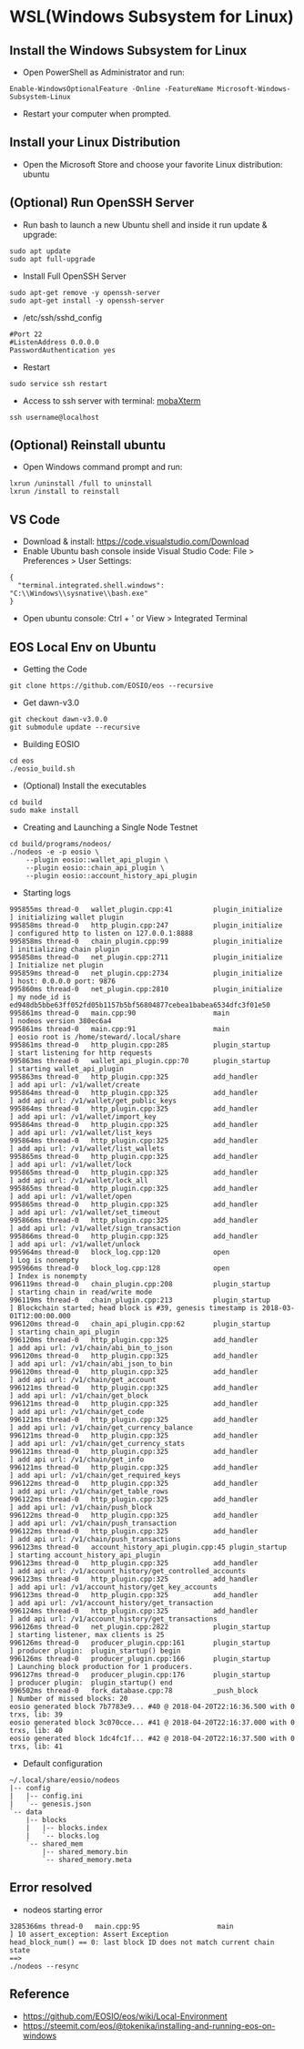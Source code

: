 # WSL(Windows Subsystem for Linux) 

## Install the Windows Subsystem for Linux
- Open PowerShell as Administrator and run:
```
Enable-WindowsOptionalFeature -Online -FeatureName Microsoft-Windows-Subsystem-Linux
```
- Restart your computer when prompted.

## Install your Linux Distribution
- Open the Microsoft Store and choose your favorite Linux distribution: ubuntu

## (Optional) Run OpenSSH Server
- Run bash to launch a new Ubuntu shell and inside it run update & upgrade:
```
sudo apt update
sudo apt full-upgrade
```

- Install Full OpenSSH Server
```
sudo apt-get remove -y openssh-server
sudo apt-get install -y openssh-server
```
- /etc/ssh/sshd_config
```
#Port 22
#ListenAddress 0.0.0.0
PasswordAuthentication yes
```
- Restart
```
sudo service ssh restart 
```
- Access to ssh server with terminal: [mobaXterm](https://mobaxterm.mobatek.net)
```
ssh username@localhost 
```
## (Optional) Reinstall ubuntu
- Open Windows command prompt and run:
```
lxrun /uninstall /full to uninstall
lxrun /install to reinstall
```

## VS Code
- Download & install: https://code.visualstudio.com/Download
- Enable Ubuntu bash console inside Visual Studio Code: File > Preferences > User Settings:
```
{
  "terminal.integrated.shell.windows":  "C:\\Windows\\sysnative\\bash.exe"
}
```
- Open ubuntu console: Ctrl + ' or View > Integrated Terminal

## EOS Local Env on Ubuntu
- Getting the Code
```
git clone https://github.com/EOSIO/eos --recursive
```
- Get dawn-v3.0
```
git checkout dawn-v3.0.0
git submodule update --recursive
```
- Building EOSIO
```
cd eos
./eosio_build.sh
```
- (Optional) Install the executables
```
cd build
sudo make install
```
- Creating and Launching a Single Node Testnet
```
cd build/programs/nodeos/
./nodeos -e -p eosio \
    --plugin eosio::wallet_api_plugin \
    --plugin eosio::chain_api_plugin \
    --plugin eosio::account_history_api_plugin
```
- Starting logs
```
995855ms thread-0   wallet_plugin.cpp:41          plugin_initialize    ] initializing wallet plugin
995858ms thread-0   http_plugin.cpp:247           plugin_initialize    ] configured http to listen on 127.0.0.1:8888
995858ms thread-0   chain_plugin.cpp:99           plugin_initialize    ] initializing chain plugin
995858ms thread-0   net_plugin.cpp:2711           plugin_initialize    ] Initialize net plugin
995859ms thread-0   net_plugin.cpp:2734           plugin_initialize    ] host: 0.0.0.0 port: 9876
995860ms thread-0   net_plugin.cpp:2810           plugin_initialize    ] my node_id is ed948db5bbe63ff052fd05b1157b5bf56804877cebea1babea6534dfc3f01e50
995861ms thread-0   main.cpp:90                   main                 ] nodeos version 380ec6a4
995861ms thread-0   main.cpp:91                   main                 ] eosio root is /home/steward/.local/share
995861ms thread-0   http_plugin.cpp:285           plugin_startup       ] start listening for http requests
995863ms thread-0   wallet_api_plugin.cpp:70      plugin_startup       ] starting wallet_api_plugin
995863ms thread-0   http_plugin.cpp:325           add_handler          ] add api url: /v1/wallet/create
995864ms thread-0   http_plugin.cpp:325           add_handler          ] add api url: /v1/wallet/get_public_keys
995864ms thread-0   http_plugin.cpp:325           add_handler          ] add api url: /v1/wallet/import_key
995864ms thread-0   http_plugin.cpp:325           add_handler          ] add api url: /v1/wallet/list_keys
995864ms thread-0   http_plugin.cpp:325           add_handler          ] add api url: /v1/wallet/list_wallets
995865ms thread-0   http_plugin.cpp:325           add_handler          ] add api url: /v1/wallet/lock
995865ms thread-0   http_plugin.cpp:325           add_handler          ] add api url: /v1/wallet/lock_all
995865ms thread-0   http_plugin.cpp:325           add_handler          ] add api url: /v1/wallet/open
995865ms thread-0   http_plugin.cpp:325           add_handler          ] add api url: /v1/wallet/set_timeout
995866ms thread-0   http_plugin.cpp:325           add_handler          ] add api url: /v1/wallet/sign_transaction
995866ms thread-0   http_plugin.cpp:325           add_handler          ] add api url: /v1/wallet/unlock
995964ms thread-0   block_log.cpp:120             open                 ] Log is nonempty
995966ms thread-0   block_log.cpp:128             open                 ] Index is nonempty
996119ms thread-0   chain_plugin.cpp:208          plugin_startup       ] starting chain in read/write mode
996119ms thread-0   chain_plugin.cpp:213          plugin_startup       ] Blockchain started; head block is #39, genesis timestamp is 2018-03-01T12:00:00.000
996120ms thread-0   chain_api_plugin.cpp:62       plugin_startup       ] starting chain_api_plugin
996120ms thread-0   http_plugin.cpp:325           add_handler          ] add api url: /v1/chain/abi_bin_to_json
996120ms thread-0   http_plugin.cpp:325           add_handler          ] add api url: /v1/chain/abi_json_to_bin
996120ms thread-0   http_plugin.cpp:325           add_handler          ] add api url: /v1/chain/get_account
996121ms thread-0   http_plugin.cpp:325           add_handler          ] add api url: /v1/chain/get_block
996121ms thread-0   http_plugin.cpp:325           add_handler          ] add api url: /v1/chain/get_code
996121ms thread-0   http_plugin.cpp:325           add_handler          ] add api url: /v1/chain/get_currency_balance
996121ms thread-0   http_plugin.cpp:325           add_handler          ] add api url: /v1/chain/get_currency_stats
996121ms thread-0   http_plugin.cpp:325           add_handler          ] add api url: /v1/chain/get_info
996121ms thread-0   http_plugin.cpp:325           add_handler          ] add api url: /v1/chain/get_required_keys
996122ms thread-0   http_plugin.cpp:325           add_handler          ] add api url: /v1/chain/get_table_rows
996122ms thread-0   http_plugin.cpp:325           add_handler          ] add api url: /v1/chain/push_block
996122ms thread-0   http_plugin.cpp:325           add_handler          ] add api url: /v1/chain/push_transaction
996122ms thread-0   http_plugin.cpp:325           add_handler          ] add api url: /v1/chain/push_transactions
996123ms thread-0   account_history_api_plugin.cpp:45 plugin_startup       ] starting account_history_api_plugin
996123ms thread-0   http_plugin.cpp:325           add_handler          ] add api url: /v1/account_history/get_controlled_accounts
996123ms thread-0   http_plugin.cpp:325           add_handler          ] add api url: /v1/account_history/get_key_accounts
996123ms thread-0   http_plugin.cpp:325           add_handler          ] add api url: /v1/account_history/get_transaction
996124ms thread-0   http_plugin.cpp:325           add_handler          ] add api url: /v1/account_history/get_transactions
996126ms thread-0   net_plugin.cpp:2822           plugin_startup       ] starting listener, max clients is 25
996126ms thread-0   producer_plugin.cpp:161       plugin_startup       ] producer plugin:  plugin_startup() begin
996126ms thread-0   producer_plugin.cpp:166       plugin_startup       ] Launching block production for 1 producers.
996127ms thread-0   producer_plugin.cpp:176       plugin_startup       ] producer plugin:  plugin_startup() end
996502ms thread-0   fork_database.cpp:78          _push_block          ] Number of missed blocks: 20
eosio generated block 7b7783e9... #40 @ 2018-04-20T22:16:36.500 with 0 trxs, lib: 39
eosio generated block 3c070cce... #41 @ 2018-04-20T22:16:37.000 with 0 trxs, lib: 40
eosio generated block 1dc4fc1f... #42 @ 2018-04-20T22:16:37.500 with 0 trxs, lib: 41
```
- Default configuration
```
~/.local/share/eosio/nodeos
|-- config
|   |-- config.ini
|   `-- genesis.json
`-- data
    |-- blocks
    |   |-- blocks.index
    |   `-- blocks.log
    `-- shared_mem
        |-- shared_memory.bin
        `-- shared_memory.meta
```

## Error resolved
- nodeos starting error
```
3285366ms thread-0   main.cpp:95                   main                 ] 10 assert_exception: Assert Exception
head_block_num() == 0: last block ID does not match current chain state
==> 
./nodeos --resync
```
## Reference
- https://github.com/EOSIO/eos/wiki/Local-Environment
- https://steemit.com/eos/@tokenika/installing-and-running-eos-on-windows
